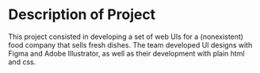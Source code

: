 # Description of Project

This project consisted in developing a set of web UIs for a (nonexistent) food company that sells fresh dishes. The team developed UI designs with Figma and Adobe Illustrator, as well as their development with plain html and css.